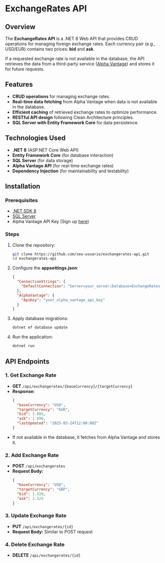 # ExchangeRates API

## Overview
The **ExchangeRates API** is a .NET 8 Web API that provides CRUD operations for managing foreign exchange rates. Each currency pair (e.g., USD/EUR) contains two prices: **bid** and **ask**.

If a requested exchange rate is not available in the database, the API retrieves the data from a third-party service ([Alpha Vantage](https://www.alphavantage.co)) and stores it for future requests.

## Features
- **CRUD operations** for managing exchange rates.
- **Real-time data fetching** from Alpha Vantage when data is not available in the database.
- **Efficient caching** of retrieved exchange rates to optimize performance.
- **RESTful API design** following Clean Architecture principles.
- **SQL Server with Entity Framework Core** for data persistence.

## Technologies Used
- **.NET 8** (ASP.NET Core Web API)
- **Entity Framework Core** (for database interaction)
- **SQL Server** (for data storage)
- **Alpha Vantage API** (for real-time exchange rates)
- **Dependency Injection** (for maintainability and testability)

## Installation
### Prerequisites
- [.NET SDK 8](https://dotnet.microsoft.com/en-us/download)
- [SQL Server](https://www.microsoft.com/en-us/sql-server/sql-server-downloads)
- Alpha Vantage API Key (Sign up [here](https://www.alphavantage.co/support/#api-key))

### Steps
1. Clone the repository:
   ```sh
   git clone https://github.com/seu-usuario/exchangerates-api.git
   cd exchangerates-api
   ```
2. Configure the **appsettings.json**:
   ```json
   {
     "ConnectionStrings": {
       "DefaultConnection": "Server=your_server;Database=ExchangeRatesDB;User Id=your_user;Password=your_password;"
     },
     "AlphaVantage": {
       "ApiKey": "your_alpha_vantage_api_key"
     }
   }
   ```
3. Apply database migrations:
   ```sh
   dotnet ef database update
   ```
4. Run the application:
   ```sh
   dotnet run
   ```

## API Endpoints
### 1. Get Exchange Rate
   - **GET** `/api/exchangerates/{baseCurrency}/{targetCurrency}`
   - **Response:**
     ```json
     {
       "baseCurrency": "USD",
       "targetCurrency": "EUR",
       "bid": 1.085,
       "ask": 1.090,
       "lastUpdated": "2025-03-24T12:00:00Z"
     }
     ```
   - If not available in the database, it fetches from Alpha Vantage and stores it.

### 2. Add Exchange Rate
   - **POST** `/api/exchangerates`
   - **Request Body:**
     ```json
     {
       "baseCurrency": "USD",
       "targetCurrency": "GBP",
       "bid": 1.320,
       "ask": 1.325
     }
     ```

### 3. Update Exchange Rate
   - **PUT** `/api/exchangerates/{id}`
   - **Request Body:** Similar to POST request

### 4. Delete Exchange Rate
   - **DELETE** `/api/exchangerates/{id}`


